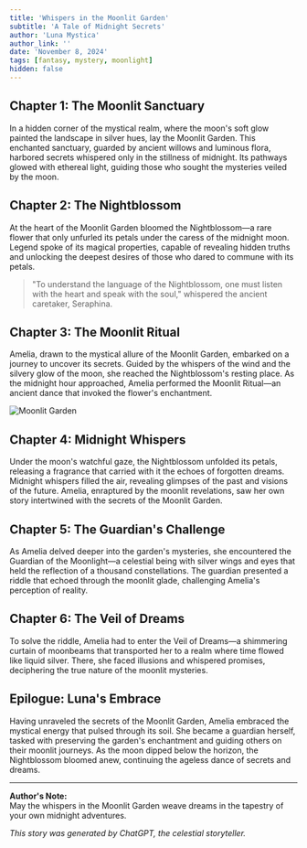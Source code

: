 ```yaml
---
title: 'Whispers in the Moonlit Garden'
subtitle: 'A Tale of Midnight Secrets'
author: 'Luna Mystica'
author_link: ''
date: 'November 8, 2024'
tags: [fantasy, mystery, moonlight]
hidden: false
---
```


## Chapter 1: The Moonlit Sanctuary

In a hidden corner of the mystical realm, where the moon's soft glow painted the landscape in silver hues, lay the Moonlit Garden. This enchanted sanctuary, guarded by ancient willows and luminous flora, harbored secrets whispered only in the stillness of midnight. Its pathways glowed with ethereal light, guiding those who sought the mysteries veiled by the moon.

## Chapter 2: The Nightblossom

At the heart of the Moonlit Garden bloomed the Nightblossom—a rare flower that only unfurled its petals under the caress of the midnight moon. Legend spoke of its magical properties, capable of revealing hidden truths and unlocking the deepest desires of those who dared to commune with its petals.

> "To understand the language of the Nightblossom, one must listen with the heart and speak with the soul," whispered the ancient caretaker, Seraphina.

## Chapter 3: The Moonlit Ritual

Amelia, drawn to the mystical allure of the Moonlit Garden, embarked on a journey to uncover its secrets. Guided by the whispers of the wind and the silvery glow of the moon, she reached the Nightblossom's resting place. As the midnight hour approached, Amelia performed the Moonlit Ritual—an ancient dance that invoked the flower's enchantment.

![Moonlit Garden](/images/template_1.jpeg)

## Chapter 4: Midnight Whispers

Under the moon's watchful gaze, the Nightblossom unfolded its petals, releasing a fragrance that carried with it the echoes of forgotten dreams. Midnight whispers filled the air, revealing glimpses of the past and visions of the future. Amelia, enraptured by the moonlit revelations, saw her own story intertwined with the secrets of the Moonlit Garden.

## Chapter 5: The Guardian's Challenge

As Amelia delved deeper into the garden's mysteries, she encountered the Guardian of the Moonlight—a celestial being with silver wings and eyes that held the reflection of a thousand constellations. The guardian presented a riddle that echoed through the moonlit glade, challenging Amelia's perception of reality.

## Chapter 6: The Veil of Dreams

To solve the riddle, Amelia had to enter the Veil of Dreams—a shimmering curtain of moonbeams that transported her to a realm where time flowed like liquid silver. There, she faced illusions and whispered promises, deciphering the true nature of the moonlit mysteries.

## Epilogue: Luna's Embrace

Having unraveled the secrets of the Moonlit Garden, Amelia embraced the mystical energy that pulsed through its soil. She became a guardian herself, tasked with preserving the garden's enchantment and guiding others on their moonlit journeys. As the moon dipped below the horizon, the Nightblossom bloomed anew, continuing the ageless dance of secrets and dreams.

---

**Author's Note:**  
May the whispers in the Moonlit Garden weave dreams in the tapestry of your own midnight adventures.

_This story was generated by ChatGPT, the celestial storyteller._
